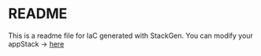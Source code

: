 # README
This is a readme file for IaC generated with StackGen.
You can modify your appStack -> [here](http://demo.cloud.stackgen.com/appstacks/5dd2123e-33e3-4e84-b539-5e7c8d89ff22)

